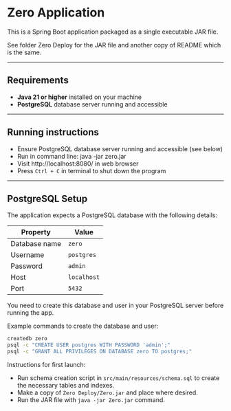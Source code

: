# Zero Application

This is a Spring Boot application packaged as a single executable JAR file.

See folder Zero Deploy for the JAR file and another copy of README which is the same.

---

## Requirements

- **Java 21 or higher** installed on your machine
- **PostgreSQL** database server running and accessible

---

## Running instructions

- Ensure PostgreSQL database server running and accessible (see below)
- Run in command line: java -jar zero.jar
- Visit http://localhost:8080/ in web browser
- Press `Ctrl + C` in terminal to shut down the program

---

## PostgreSQL Setup

The application expects a PostgreSQL database with the following details:

| Property            | Value              |
|---------------------|--------------------|
| Database name       | `zero`             |
| Username            | `postgres`         |
| Password            | `admin`            |
| Host                | `localhost`        |
| Port                | `5432`             |

You need to create this database and user in your PostgreSQL server before running the app.

Example commands to create the database and user:

```bash
createdb zero
psql -c "CREATE USER postgres WITH PASSWORD 'admin';"
psql -c "GRANT ALL PRIVILEGES ON DATABASE zero TO postgres;"

```

Instructions for first launch:
- Run schema creation script in `src/main/resources/schema.sql` to create the necessary tables and indexes.
- Make a copy of `Zero Deploy/Zero.jar` and place where desired.
- Run the JAR file with `java -jar Zero.jar` command.



